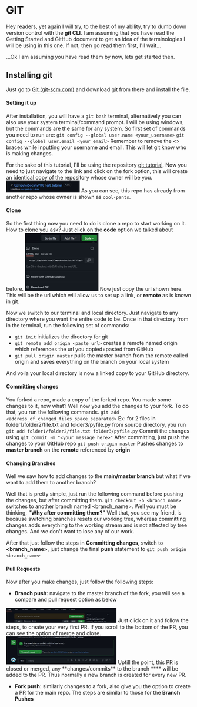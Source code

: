 # GIT
Hey readers, yet again I will try, to the best of my ability, try to dumb down version control with the **git CLI**. I am assuming that you have read the Getting Started and GitHub document to get an idea of the terminologies I will be using in this one. 
If not, then go read them first, I'll wait...

...Ok I am assuming you have read them by now, lets get started then.

## Installing git
Just go to [Git (git-scm.com)](https://git-scm.com/) and download git from there and install the file.
#### Setting it up
After installation, you will have a `git bash` terminal, alternatively you can also use your system terminal/command prompt. 
I will be using windows, but the commands are the same for any system.
So first set of commands you need to run are:
`git config --global user.name <your_username>`
`git config --global user.email <your_email>`
Remember to remove the <> braces while inputting your username and email. This will let git know who is making changes.

For the sake of this tutorial, I'll be using the repository [git tutorial](https://github.com/ComputerSocietyVITC/git_tutorial). 
Now you need to just navigate to the link and click on the fork option, this will create an identical copy of the repository whose owner will be you.
<img src="https://github.com/ComputerSocietyVITC/ComSoc_archives/blob/main/tutorials/git/assests/fork.JPG" width=200/>
As you can see, this repo has already from another repo whose owner is shown as `cool-pants`.

#### Clone
So the first thing now you need to do is clone a repo to start working on it. How to clone you ask? Just click on the **code** option we talked about before. 
<img src="https://github.com/ComputerSocietyVITC/ComSoc_archives/blob/main/tutorials/git/assests/clone.JPG" width=200/>
Now just copy the url shown here. This will be the url which will allow us to set up a link, or **remote** as is known in git.

Now we switch to our terminal and local directory. Just navigate to any directory where you want the entire code to be. Once in that directory from in the terminal, run the following set of commands:
- `git init` initializes the directory for git
- `git remote add origin <paste_url>` creates a remote named origin which references the url you copied+pasted from GitHub
- `git pull origin master` pulls the master branch from the remote called origin and saves everything on the branch on your local system

And voila your local directory is now a linked copy to your GitHub directory. 

#### Committing changes
You forked a repo, made a copy of the forked repo. You made some changes to it, now what? Well now you add the changes to your fork.
To do that, you run the following commands.
`git add <address_of_changed_files_space_separated>`
Ex: for 2 files in folder1/folder2/file.txt and folder3/pyfile.py from source directory, you run
`git add folder1/folder2/file.txt folder3/pyfile.py`
Commit the changes using
`git commit -m "<your_message_here>"`
After committing, just push the changes to your GitHub repo
`git push origin master`
Pushes changes to **master branch** on the **remote** referenced by **origin**

#### Changing Branches
Well we saw how to add changes to the **main/master branch** but what if we want to add them to another branch?

Well that is pretty simple, just run the following command before pushing the changes, but after committing them.
`git checkout -b <branch_name>` switches to another branch named <branch_name>. 
Well you must be thinking, **"Why after committing them?"** Well that, you see my friend, is because switching branches resets our working tree, whereas committing changes adds everything to the working stream and is not affected by tree changes. And we don't want to lose any of our work.

After that just follow the steps in **Committing changes**, switch to **<branch_name>**, just change the final **push** statement to
`git push origin <branch_name>`

#### Pull Requests
Now after you make changes, just follow the following steps:
- **Branch push**: navigate to the master branch of the fork, you will see a compare and pull request option as below 
<img src="https://github.com/ComputerSocietyVITC/ComSoc_archives/blob/main/tutorials/git/assests/pr.JPG" width=300/>
Just click on it and follow the steps, to create your very first PR. If you scroll to the bottom of the PR, you can see the option of merge and close.
<img src="https://github.com/ComputerSocietyVITC/ComSoc_archives/blob/main/tutorials/git/assests/merge.JPG" width=300/>
Uptill the point, this PR is closed or merged, any **changes/commits** to the branch **<branch_name>** will be added to the PR. Thus normally a new branch is created for every new PR.

- **Fork push**: similarly changes to a fork, also give you the option to create a PR for the main repo. The steps are similar to those for the **Branch Pushes**
